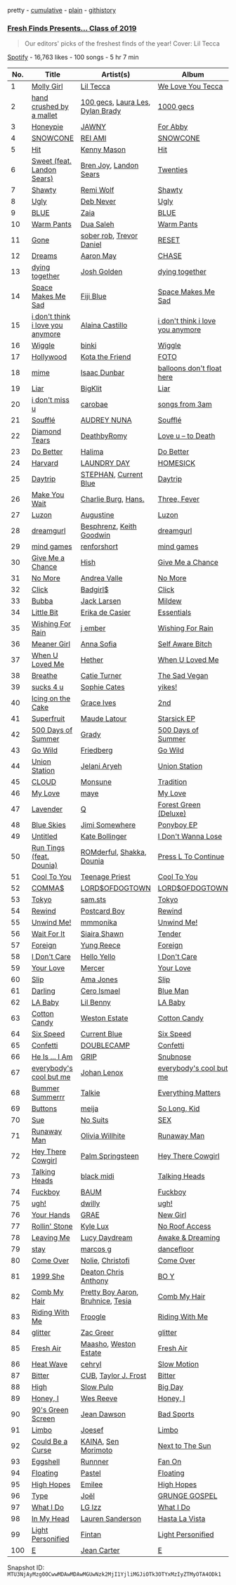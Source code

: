 pretty - [cumulative](/playlists/cumulative/37i9dQZF1DXbDSHGzTpRHX.md) - [plain](/playlists/plain/37i9dQZF1DXbDSHGzTpRHX) - [githistory](https://github.githistory.xyz/mackorone/spotify-playlist-archive/blob/main/playlists/plain/37i9dQZF1DXbDSHGzTpRHX)

### [Fresh Finds Presents..\. Class of 2019](https://open.spotify.com/playlist/37i9dQZF1DXbDSHGzTpRHX)

> Our editors' picks of the freshest finds of the year! Cover: Lil Tecca

[Spotify](https://open.spotify.com/user/spotify) - 16,763 likes - 100 songs - 5 hr 7 min

| No. | Title | Artist(s) | Album | Length |
|---|---|---|---|---|
| 1 | [Molly Girl](https://open.spotify.com/track/2SFaHGfSeOYBA0foNEVlIY) | [Lil Tecca](https://open.spotify.com/artist/4Ga1P7PMIsmqEZqhYZQgDo) | [We Love You Tecca](https://open.spotify.com/album/1I6FpscJIfwf4T56VxGVsB) | 1:57 |
| 2 | [hand crushed by a mallet](https://open.spotify.com/track/7CUkeiG7QtB7tPU9f8SANS) | [100 gecs](https://open.spotify.com/artist/6PfSUFtkMVoDkx4MQkzOi3), [Laura Les](https://open.spotify.com/artist/3sklFG9fuDAq3vbIZlkNH6), [Dylan Brady](https://open.spotify.com/artist/2Cm6C9PNHioyjRKBfO7n9N) | [1000 gecs](https://open.spotify.com/album/2uhB1KivbFnlkARpbd0Cvu) | 2:06 |
| 3 | [Honeypie](https://open.spotify.com/track/6FfLg6FFqhCsrFOaHIGkg0) | [JAWNY](https://open.spotify.com/artist/25pd339V2rRJo84USlcSRP) | [For Abby](https://open.spotify.com/album/7KHTE99FaDr8r7V8BZG7WN) | 2:15 |
| 4 | [SNOWCONE](https://open.spotify.com/track/00P1RGdQvHcyuW1ililPdI) | [REI AMI](https://open.spotify.com/artist/6U1dV7aL68N7Gb0Naq34V5) | [SNOWCONE](https://open.spotify.com/album/3Del8qWfHR6uzAng6of9Mn) | 2:35 |
| 5 | [Hit](https://open.spotify.com/track/2LFRArYAReS0W297zmyJPN) | [Kenny Mason](https://open.spotify.com/artist/4mwdnO2jZrMmMVrjcHsZBv) | [Hit](https://open.spotify.com/album/4nv2tTu75zNmpAVyc3reTP) | 2:37 |
| 6 | [Sweet \(feat\. Landon Sears\)](https://open.spotify.com/track/3IPBftcOHWxzLFyH5svvnY) | [Bren Joy](https://open.spotify.com/artist/4vZ5UD5pIliRPSdHHj9EUp), [Landon Sears](https://open.spotify.com/artist/3IKbh0wq6dhJduifP0yPi3) | [Twenties](https://open.spotify.com/album/4PMJ1YwlsWRJYCxr1S8LX9) | 3:46 |
| 7 | [Shawty](https://open.spotify.com/track/3tCCH9aaiKRmwOjvIKq76d) | [Remi Wolf](https://open.spotify.com/artist/0NB5HROxc8dDBXpkIi1v3d) | [Shawty](https://open.spotify.com/album/2kF6bikHMAry39BlUpZkes) | 3:17 |
| 8 | [Ugly](https://open.spotify.com/track/4CYob98Mwk0mYZWCoLaS3u) | [Deb Never](https://open.spotify.com/artist/55EarwWraRQY9diMo9Oeul) | [Ugly](https://open.spotify.com/album/3nlvjwmuTe5rdmudpeGH6m) | 3:04 |
| 9 | [BLUE](https://open.spotify.com/track/3ne8aXLTHtwrdtpItqCgfT) | [Zaia](https://open.spotify.com/artist/1m0t5VYISq6TcyMo7UqLMz) | [BLUE](https://open.spotify.com/album/02QfpmjkUYBmLkyhzupPvC) | 2:17 |
| 10 | [Warm Pants](https://open.spotify.com/track/11ZY9wPKm72osWrXBPYoSc) | [Dua Saleh](https://open.spotify.com/artist/2DGBzoOLcKLK3eWxFyugdB) | [Warm Pants](https://open.spotify.com/album/7Aa1y7FVfTeMlcToaq2HoN) | 5:14 |
| 11 | [Gone](https://open.spotify.com/track/0Ly2USSlv6gnBItSVuhhhS) | [sober rob](https://open.spotify.com/artist/532VhOtZQ47TWSTGwbZ4kF), [Trevor Daniel](https://open.spotify.com/artist/7uaIm6Pw7xplS8Dy06V6pT) | [RESET](https://open.spotify.com/album/53W9i1T6OTOEvLuKfUTzfr) | 3:10 |
| 12 | [Dreams](https://open.spotify.com/track/6iCnwfimIzp1CTp06er7Te) | [Aaron May](https://open.spotify.com/artist/2rwALQ1SXdfUWPUd6WOfYS) | [CHASE](https://open.spotify.com/album/429Bd8x5qNmBK9z6lyOXr6) | 2:42 |
| 13 | [dying together](https://open.spotify.com/track/4rT2YF1iXeCemJhhee2pQN) | [Josh Golden](https://open.spotify.com/artist/6wUAn24MOirNVNqQM47fda) | [dying together](https://open.spotify.com/album/2a4x992loSNgqAdvP1LjOn) | 2:36 |
| 14 | [Space Makes Me Sad](https://open.spotify.com/track/5Op3wFn328uL17aJUIGJx3) | [Fiji Blue](https://open.spotify.com/artist/1e7K8jD3wRuQfnwDAOeGqe) | [Space Makes Me Sad](https://open.spotify.com/album/4qW3WrCTZT7RcRkdHmikBX) | 2:16 |
| 15 | [i don't think i love you anymore](https://open.spotify.com/track/43rHcWvKMlLGWMmJFjCk7I) | [Alaina Castillo](https://open.spotify.com/artist/0duLKMlcwhyZgqu8zSSjBp) | [i don't think i love you anymore](https://open.spotify.com/album/40o9ndikNL2d6j4w9hJP01) | 3:49 |
| 16 | [Wiggle](https://open.spotify.com/track/6SsbCH6SPFGKezh81mEseT) | [binki](https://open.spotify.com/artist/2jbd7OqeJJd1hz81vOXwwW) | [Wiggle](https://open.spotify.com/album/7M0hwRTi6xLfbmv91PRXBb) | 2:59 |
| 17 | [Hollywood](https://open.spotify.com/track/40ZsN7vKatjbyoY8zx0DM8) | [Kota the Friend](https://open.spotify.com/artist/2AfU5LYBVCiCtuCCfM7uVX) | [FOTO](https://open.spotify.com/album/4eosP6b4AHx0GA5Z9WVu0D) | 4:01 |
| 18 | [mime](https://open.spotify.com/track/4sISzyWDHQQIOor9HokS7X) | [Isaac Dunbar](https://open.spotify.com/artist/2sBVpvpeQxK01FqIt5t816) | [balloons don't float here](https://open.spotify.com/album/4Qb82ieP4gzGzJiRnUNYyw) | 3:08 |
| 19 | [Liar](https://open.spotify.com/track/53yWQ1FObrwPlVYCZdR6es) | [BigKlit](https://open.spotify.com/artist/0POkErJcpuhWNnCXAhgJoZ) | [Liar](https://open.spotify.com/album/55aI0Y84kAkGiqk8Y7BPGp) | 2:26 |
| 20 | [i don't miss u](https://open.spotify.com/track/1Ui5h8uVd1Mbzw0xD9QOjh) | [carobae](https://open.spotify.com/artist/2HysMkOtaumKooHYAlE7wd) | [songs from 3am](https://open.spotify.com/album/0bgCvlryOs9JHw0alDKqdS) | 2:58 |
| 21 | [Soufflé](https://open.spotify.com/track/4hP4t2ArzB5QA7nzJGjruX) | [AUDREY NUNA](https://open.spotify.com/artist/0Wwji82sLA0Hcvtuak3omb) | [Soufflé](https://open.spotify.com/album/66fpUIHYlOz0NlgG6TX7RI) | 2:09 |
| 22 | [Diamond Tears](https://open.spotify.com/track/3PPk8VonR0Ov8EKkmCkyvS) | [DeathbyRomy](https://open.spotify.com/artist/7aWpPjjgItUnXljFxYYKZI) | [Love u – to Death](https://open.spotify.com/album/3buQH4TCBwPOcMFliqJUHT) | 3:30 |
| 23 | [Do Better](https://open.spotify.com/track/2q4YX9A2WafCCcqdZtKVIj) | [Halima](https://open.spotify.com/artist/3bSZmhmZ0bWMkMl37DK5ap) | [Do Better](https://open.spotify.com/album/674GmlI4tJvUQ1W3sjYaay) | 3:33 |
| 24 | [Harvard](https://open.spotify.com/track/6sqw8w1n1sopzGaNIwZL4N) | [LAUNDRY DAY](https://open.spotify.com/artist/0SwK6bwzmGkViNoxSbJ5Mk) | [HOMESICK](https://open.spotify.com/album/00lH27Je9yW7Y4dxZmmO6C) | 3:26 |
| 25 | [Daytrip](https://open.spotify.com/track/5QTFijKBM9oCO5vH744k7r) | [STEPHAN](https://open.spotify.com/artist/5nactm2CY1y393GPVUzKOY), [Current Blue](https://open.spotify.com/artist/6wW4D3fGgRABc3cAotb0RS) | [Daytrip](https://open.spotify.com/album/2MbEjelAESGKIBDL54OYeY) | 2:24 |
| 26 | [Make You Wait](https://open.spotify.com/track/37f7JmemPNdPEJajylUrFz) | [Charlie Burg](https://open.spotify.com/artist/0ubGY2CcC0tvR0eE6hJaT8), [Hans.](https://open.spotify.com/artist/41azuh0IUq4g2UPySoYp8A) | [Three, Fever](https://open.spotify.com/album/3PK5pxy5QNNqIPvvXtAvQr) | 3:00 |
| 27 | [Luzon](https://open.spotify.com/track/0vInsOPBHyqtF5KYmyiNsv) | [Augustine](https://open.spotify.com/artist/1esNGCDFDiy6sKEqPhlLb4) | [Luzon](https://open.spotify.com/album/3uWdP1qbPaBmVx1BEEtSLc) | 3:01 |
| 28 | [dreamgurl](https://open.spotify.com/track/7l47dRm8jw7NMs0OFoQrrK) | [Besphrenz](https://open.spotify.com/artist/0VVJ5bIx1zXlBLi1GiP4yX), [Keith Goodwin](https://open.spotify.com/artist/3Q1T3DDlR4lY9kqIQsDhMn) | [dreamgurl](https://open.spotify.com/album/5dfy4vYwLnM8RLpV0DpM36) | 2:58 |
| 29 | [mind games](https://open.spotify.com/track/36KJMSaMTtDHkF3m90avQc) | [renforshort](https://open.spotify.com/artist/3GYvf7puxwkr51EYoD9E7D) | [mind games](https://open.spotify.com/album/2wCYKDy70ayKcRquGlg7T5) | 3:41 |
| 30 | [Give Me a Chance](https://open.spotify.com/track/1m6DIPiI6vkoCRoJLLcH7n) | [Hish](https://open.spotify.com/artist/3LnJf5WXTmQY4MbPPReA1F) | [Give Me a Chance](https://open.spotify.com/album/5k60WuJUWFPopkEGoMbLAa) | 3:07 |
| 31 | [No More](https://open.spotify.com/track/6T3Yt7O6rxpeiRF1dxODQL) | [Andrea Valle](https://open.spotify.com/artist/0aRyQtFQR8Rcp7eceJyoSe) | [No More](https://open.spotify.com/album/4UCY9M6aQm4RikN8BsptLI) | 3:06 |
| 32 | [Click](https://open.spotify.com/track/2c72Qa7HHbMN4gaaUY3JKd) | [Badgirl$](https://open.spotify.com/artist/1tVVNIotf3Fc4iylC56Wae) | [Click](https://open.spotify.com/album/6WPjp5c8bSNs5OeYMlrVgU) | 3:33 |
| 33 | [Bubba](https://open.spotify.com/track/5PnsHlUD6PKlZaschoV7tE) | [Jack Larsen](https://open.spotify.com/artist/1UGH6A3IionoSVLLmqtl4o) | [Mildew](https://open.spotify.com/album/0Rl2oukHRhIEK48o5ZbJNu) | 5:00 |
| 34 | [Little Bit](https://open.spotify.com/track/0spXmYRCgO10zVvQwkj4hZ) | [Erika de Casier](https://open.spotify.com/artist/1nIJEqPyIj5qutlgWNmQB0) | [Essentials](https://open.spotify.com/album/6AYAMoty9hbhfzRKWaILTW) | 4:46 |
| 35 | [Wishing For Rain](https://open.spotify.com/track/1avc8BMkZ9fJrlhD5WzaP0) | [j ember](https://open.spotify.com/artist/4UUDpbs7gikfzHz0CRvdnv) | [Wishing For Rain](https://open.spotify.com/album/2bJe3ugOMGWQ899OBo524F) | 3:17 |
| 36 | [Meaner Girl](https://open.spotify.com/track/75Ybs07OwRvhRE1kedAhv5) | [Anna Sofia](https://open.spotify.com/artist/3ONUI6Gh4s7kcv3h0EuG2K) | [Self Aware Bitch](https://open.spotify.com/album/3AhOyLa5HZSJE0vb8ot3bn) | 3:11 |
| 37 | [When U Loved Me](https://open.spotify.com/track/7pADtei8K3suMQlLBxR4iw) | [Hether](https://open.spotify.com/artist/5O35zGUolf87RATk2NgSD3) | [When U Loved Me](https://open.spotify.com/album/6ob1fJyKwsUIIoyjz8PL0w) | 3:11 |
| 38 | [Breathe](https://open.spotify.com/track/1VvsPJMas06GEwf5NLV1vw) | [Catie Turner](https://open.spotify.com/artist/3nYYI90ObxhjLjdxaoXGSa) | [The Sad Vegan](https://open.spotify.com/album/3Q0RCCVgwcJgN0zUDooJoW) | 2:37 |
| 39 | [sucks 4 u](https://open.spotify.com/track/0qQttaaUxs4p9UdhqKUi1f) | [Sophie Cates](https://open.spotify.com/artist/4xjJOu0MWVWuaDVZOy0Dx2) | [yikes!](https://open.spotify.com/album/6Tu5CCCBJvyF0x6BQuzj0G) | 3:25 |
| 40 | [Icing on the Cake](https://open.spotify.com/track/5vgag6LYnA7LhlUw6u4K5T) | [Grace Ives](https://open.spotify.com/artist/4TZieE5978SbTInJswaay2) | [2nd](https://open.spotify.com/album/1NNr44atY90LWvAcDcwqMU) | 1:56 |
| 41 | [Superfruit](https://open.spotify.com/track/7ayF9ECtSW7wG9z7jvktPQ) | [Maude Latour](https://open.spotify.com/artist/3MNLhvqJkWsO6tcjY9ps62) | [Starsick EP](https://open.spotify.com/album/4FnuxJYVZgYBwPMgxgwDJN) | 2:18 |
| 42 | [500 Days of Summer](https://open.spotify.com/track/5PQhQUcdaUJy6t39LdOOX7) | [Grady](https://open.spotify.com/artist/6FmiNnTXQJTmOMAx4kB38R) | [500 Days of Summer](https://open.spotify.com/album/6MHDuOVCnyO1Z7fW6rgClE) | 1:53 |
| 43 | [Go Wild](https://open.spotify.com/track/1XlCgSoRWfxw2uL4Ofl7DR) | [Friedberg](https://open.spotify.com/artist/0lqPfG8vAR30UX3cWDbCEn) | [Go Wild](https://open.spotify.com/album/2hZDO2BCO07r3kh4M3fedd) | 3:17 |
| 44 | [Union Station](https://open.spotify.com/track/6YntwnoQvYqHYwmg6ujWwo) | [Jelani Aryeh](https://open.spotify.com/artist/7A47sEe0ih6WpKmNCRMu86) | [Union Station](https://open.spotify.com/album/09BKJ2x8XXjKaLWiuLrNt9) | 3:16 |
| 45 | [CLOUD](https://open.spotify.com/track/7yeWt7sq2oRlEZWv880u9E) | [Monsune](https://open.spotify.com/artist/6NgYKD0TKGjwtRFqTyyqKF) | [Tradition](https://open.spotify.com/album/4zETbpGKT1FHsEZq3QFQUR) | 3:00 |
| 46 | [My Love](https://open.spotify.com/track/4mDAxQGyDdpju78hGsACwn) | [maye](https://open.spotify.com/artist/5ti5FPHgtaSf15KcUisZMt) | [My Love](https://open.spotify.com/album/057cY2PiXWen7J3Msiv7YE) | 3:59 |
| 47 | [Lavender](https://open.spotify.com/track/6a6JDEQbXdxkWFRIA0pRqL) | [Q](https://open.spotify.com/artist/22vqVhfPJab5kkU9txDGX3) | [Forest Green \(Deluxe\)](https://open.spotify.com/album/0Jb9gNSi9ZuWoWB8gbsQQ7) | 2:18 |
| 48 | [Blue Skies](https://open.spotify.com/track/5418UMEZW10tHZ6qrIVlKW) | [Jimi Somewhere](https://open.spotify.com/artist/5rXanKVc707nhQmW1Is2pB) | [Ponyboy EP](https://open.spotify.com/album/0oKIN8Ld0MA3hL8edgz6cq) | 5:04 |
| 49 | [Untitled](https://open.spotify.com/track/0yeSknpYINjXT25ilz4wpr) | [Kate Bollinger](https://open.spotify.com/artist/4eArh1v6UwBbKkjdgHCned) | [I Don't Wanna Lose](https://open.spotify.com/album/44lnoKWe4pQib9vwQPgvHb) | 2:59 |
| 50 | [Run Tings \(feat\. Dounia\)](https://open.spotify.com/track/0wYYZ1ag9YbdVKFxoWo6yO) | [ROMderful](https://open.spotify.com/artist/3Aum3IcJEKuGsWVPBZnvyU), [Shakka](https://open.spotify.com/artist/7fqDRFkiuwzFDde1K0taVs), [Dounia](https://open.spotify.com/artist/4fJsnm9CeDAPrwO4MAEToj) | [Press L To Continue](https://open.spotify.com/album/0kYqF9RnizQlTrVpIrRmac) | 2:49 |
| 51 | [Cool To You](https://open.spotify.com/track/09rD9G2Dsbn7NjH6H6LTmL) | [Teenage Priest](https://open.spotify.com/artist/4BzY7yI5iqNP7OmEtO0a34) | [Cool To You](https://open.spotify.com/album/33QEbobiBLeUmtw2nsXmE2) | 3:17 |
| 52 | [COMMA$](https://open.spotify.com/track/1Fk9MDDgy1VvMosMh4m34G) | [LORD$OFDOGTOWN](https://open.spotify.com/artist/3MR1RYx6wS8n93uSVpYoQ5) | [LORD$OFDOGTOWN](https://open.spotify.com/album/7uBoH5eDFQ7ifeAjjtS9Zn) | 2:26 |
| 53 | [Tokyo](https://open.spotify.com/track/7bRczR0qkPYmWHFYUPBAmN) | [sam.sts](https://open.spotify.com/artist/0d9jID12w4gsq8YKFiLd9B) | [Tokyo](https://open.spotify.com/album/5zQL7loJjfOSiUkI8k8l7K) | 2:56 |
| 54 | [Rewind](https://open.spotify.com/track/3mDU9150jy8FYm8BtImUSw) | [Postcard Boy](https://open.spotify.com/artist/0PlXYPmSA81NdpOCHwkQB7) | [Rewind](https://open.spotify.com/album/1joaXuyfiUhkxYZyFeI9jH) | 2:52 |
| 55 | [Unwind Me!](https://open.spotify.com/track/1Frr2d2SHGlHC4OWa2m3G3) | [mmmonika](https://open.spotify.com/artist/2kYklIrGwKMyDuVt6RiWgD) | [Unwind Me!](https://open.spotify.com/album/4ztLWCQr42B0NRYGt756mY) | 3:08 |
| 56 | [Wait For It](https://open.spotify.com/track/5hKAv7ake0SWKlozUOGGDR) | [Siaira Shawn](https://open.spotify.com/artist/7wkquqt8snY30TIZKCHIdX) | [Tender](https://open.spotify.com/album/6QTcJJoYeVNo9pIGapG6q2) | 2:21 |
| 57 | [Foreign](https://open.spotify.com/track/0uSDgxhgiCoINznpSytYJB) | [Yung Reece](https://open.spotify.com/artist/6peovfLhgtb7BeiaTUI1Yl) | [Foreign](https://open.spotify.com/album/2Pzupmo7Whwo5fTo2EZMQb) | 2:26 |
| 58 | [I Don't Care](https://open.spotify.com/track/2Ni252QabsHI8nq6K30aV9) | [Hello Yello](https://open.spotify.com/artist/7qh0Fzuz79iruogSwYTY3G) | [I Don't Care](https://open.spotify.com/album/1hdsybfpeNL3lLXFOXZXfq) | 2:56 |
| 59 | [Your Love](https://open.spotify.com/track/1KsWS1hACIVyT3PeluqkAt) | [Mercer](https://open.spotify.com/artist/7aSsnDTH11xS2yIn6cNtsF) | [Your Love](https://open.spotify.com/album/6yerbMzLaLIDMy9cMdjlaJ) | 3:20 |
| 60 | [Slip](https://open.spotify.com/track/5fD1cUWzVmReobKb6d24ft) | [Ama Jones](https://open.spotify.com/artist/5hzFTGZcy6Rqme2qNC2vUm) | [Slip](https://open.spotify.com/album/6UxccxDIqLPZUu9MEKYoEk) | 2:31 |
| 61 | [Darling](https://open.spotify.com/track/1YzKrHhGVcVDF7UvMCr8F9) | [Cero Ismael](https://open.spotify.com/artist/2Nj4ggzoUqfVAiE9sVRmSo) | [Blue Man](https://open.spotify.com/album/3CP4mtGs1g4EuhVaaHtFnE) | 2:27 |
| 62 | [LA Baby](https://open.spotify.com/track/2fxIHzUUhpL3nySKIXDU91) | [Lil Benny](https://open.spotify.com/artist/3V5erRwkViNiYbgKqXjrF0) | [LA Baby](https://open.spotify.com/album/6Lx6LOC6jsqYjkvf7LwptP) | 2:12 |
| 63 | [Cotton Candy](https://open.spotify.com/track/2UvMgTm9y3lStOyQE2yxKA) | [Weston Estate](https://open.spotify.com/artist/18CPEToK1OfjJ5B5vDBDKa) | [Cotton Candy](https://open.spotify.com/album/6II8lvrYj3muBLAzrC0Kzw) | 2:34 |
| 64 | [Six Speed](https://open.spotify.com/track/38loOBAgDgCW4pFWyH9cey) | [Current Blue](https://open.spotify.com/artist/6wW4D3fGgRABc3cAotb0RS) | [Six Speed](https://open.spotify.com/album/2DkQzt5cmb3Jy8ZQH4tBo9) | 2:00 |
| 65 | [Confetti](https://open.spotify.com/track/5yQ3r7YV573w0mpGtNpoAl) | [DOUBLECAMP](https://open.spotify.com/artist/6IvIbSOsPLkPS4N1MO4Fdy) | [Confetti](https://open.spotify.com/album/433yeUccrhJPYJTqgOkxCv) | 3:04 |
| 66 | [He Is ..\. I Am](https://open.spotify.com/track/4AlpYSKDdqqBNI4QxGGsxU) | [GRIP](https://open.spotify.com/artist/4Ew8VmfE06siL2THiMBwPP) | [Snubnose](https://open.spotify.com/album/3ybMPoEdFefp1HHhdsSzMP) | 3:54 |
| 67 | [everybody's cool but me](https://open.spotify.com/track/4dfFLWjpgnTcq5StTAa5dK) | [Johan Lenox](https://open.spotify.com/artist/1KuV6xtFnLPsneN3yBrjFj) | [everybody's cool but me](https://open.spotify.com/album/0pfzmfdiultGZ4TdNa8h14) | 3:03 |
| 68 | [Bummer Summerrr](https://open.spotify.com/track/5d1nXqp2jtg70hT6JYxIYI) | [Talkie](https://open.spotify.com/artist/0Y6irzUei35Nn9Kj8qqiQn) | [Everything Matters](https://open.spotify.com/album/0JlHoU7t4nfpzHnzd8stUo) | 3:59 |
| 69 | [Buttons](https://open.spotify.com/track/1pZ9xYDzyq9KHTVrqBUEsn) | [meija](https://open.spotify.com/artist/5Uc38SFcTd4bzDk3hhvRu1) | [So Long, Kid](https://open.spotify.com/album/6szHJ15dr9M4oJfOW8XAbH) | 3:36 |
| 70 | [Sue](https://open.spotify.com/track/0CMUmDILSCGK6U07Bkzp0p) | [No Suits](https://open.spotify.com/artist/1B62oENW0VGjnBBUvwkYtX) | [SEX](https://open.spotify.com/album/4xUu3G2buom8s1bffx6OCO) | 3:22 |
| 71 | [Runaway Man](https://open.spotify.com/track/2bbG9OmvZLCsdWoRu7rj2m) | [Olivia Willhite](https://open.spotify.com/artist/70Mu5ttTV5XTLxs4uzF0H0) | [Runaway Man](https://open.spotify.com/album/1kSqEoIqznzirT0Gi4IxzW) | 3:09 |
| 72 | [Hey There Cowgirl](https://open.spotify.com/track/0FeEyD4FZqDh78DhShxGCx) | [Palm Springsteen](https://open.spotify.com/artist/0uCRjVc8oWaEvazuCMDOXD) | [Hey There Cowgirl](https://open.spotify.com/album/4hqsi3T2wX4ogN2syEH7LR) | 3:38 |
| 73 | [Talking Heads](https://open.spotify.com/track/1h9dZPr48ANzFAiWDu4lU1) | [black midi](https://open.spotify.com/artist/7Hvq85OU8T7Hsd63zNBwaL) | [Talking Heads](https://open.spotify.com/album/0OjT45QCcSSsysP8CoaZf9) | 3:04 |
| 74 | [Fuckboy](https://open.spotify.com/track/78qLNsfY3uVO1B40fcQMmA) | [BAUM](https://open.spotify.com/artist/4XUgU65QR7O1xlzuRRCcUQ) | [Fuckboy](https://open.spotify.com/album/5qdP91YC6kTRH0CXGunKxl) | 3:00 |
| 75 | [ugh!](https://open.spotify.com/track/5p6SMibx8q56JAwC64P8qg) | [dwilly](https://open.spotify.com/artist/3XyvBNwsPBVhCXoYLNNQ84) | [ugh!](https://open.spotify.com/album/0xxmUhhzJBVAlIuNHuYskZ) | 2:51 |
| 76 | [Your Hands](https://open.spotify.com/track/3FoI03BV37v8z8M6stIwuq) | [GRAE](https://open.spotify.com/artist/0H307pF74X7H7kXOmDyYGU) | [New Girl](https://open.spotify.com/album/4vOlKuqbW1IAoAI8ykk7l7) | 2:51 |
| 77 | [Rollin' Stone](https://open.spotify.com/track/3kNC4RXL1bGLzeLIL4e30X) | [Kyle Lux](https://open.spotify.com/artist/63g7H7tihdsX4LtRQioKrR) | [No Roof Access](https://open.spotify.com/album/1GJTZ0fSwgf4ZKXdhhCpkS) | 3:14 |
| 78 | [Leaving Me](https://open.spotify.com/track/64RqCqBxhey5mGq950yyxc) | [Lucy Daydream](https://open.spotify.com/artist/0RQEMnWcCrVW4vkPFbAVsg) | [Awake & Dreaming](https://open.spotify.com/album/7mrAOwvegT4oMij1p23pBE) | 2:55 |
| 79 | [stay](https://open.spotify.com/track/3lNsCW8Kmr4rSGxxgGi6OB) | [marcos g](https://open.spotify.com/artist/3O2UFvuhmgSDH3q6miqELN) | [dancefloor](https://open.spotify.com/album/1Pqbkhi0xUWVXfMlCu6p4j) | 2:14 |
| 80 | [Come Over](https://open.spotify.com/track/25wVTIUdnEIvvKn4TUSWZ0) | [Nolie](https://open.spotify.com/artist/78c9TyMXvVbqO19cEO0OsI), [Christofi](https://open.spotify.com/artist/2wx1SwH78waV7t1dVM2SWS) | [Come Over](https://open.spotify.com/album/1DjsSJuLsw7t1Fe9zVclJU) | 2:08 |
| 81 | [1999 She](https://open.spotify.com/track/6hwYxvmMI0UflYGmDOXys9) | [Deaton Chris Anthony](https://open.spotify.com/artist/1n8hLoV90OhFCYXLtCD659) | [BO Y](https://open.spotify.com/album/0W8gtgyXuQdAHV4xBSUEzU) | 2:46 |
| 82 | [Comb My Hair](https://open.spotify.com/track/6bAjvvI6Oo1MARyB2zDHPo) | [Pretty Boy Aaron](https://open.spotify.com/artist/6TIiGARk7Eo8igAnbM2eeR), [Bruhnice](https://open.spotify.com/artist/2QW8NaVjm8HVF86S2rMrXL), [Tesia](https://open.spotify.com/artist/5X1yJG15xC3PkAid9lt1sP) | [Comb My Hair](https://open.spotify.com/album/3ErfwLMu1oq718Jn1us5TQ) | 3:35 |
| 83 | [Riding With Me](https://open.spotify.com/track/2gZCXOYWtv3i7bhl870Bqa) | [Froogle](https://open.spotify.com/artist/1SoqIsFiUIuOm401HsEQso) | [Riding With Me](https://open.spotify.com/album/3v1hXdqqnxJkVDZi9R1pjB) | 2:56 |
| 84 | [glitter](https://open.spotify.com/track/5Oc9SrrW1BICBePI1MF4OB) | [Zac Greer](https://open.spotify.com/artist/26Hx3p02bxJ4cLfua31zmz) | [glitter](https://open.spotify.com/album/6JAFdHAdf99vu5WGOsPjJM) | 2:45 |
| 85 | [Fresh Air](https://open.spotify.com/track/1NFNa1nGPnwdmcHO5XQ7Ui) | [Maasho](https://open.spotify.com/artist/1JREmglx633MGQB73njWtE), [Weston Estate](https://open.spotify.com/artist/18CPEToK1OfjJ5B5vDBDKa) | [Fresh Air](https://open.spotify.com/album/4OP99LS15fHzssETt4q6ce) | 3:30 |
| 86 | [Heat Wave](https://open.spotify.com/track/1aM6FDnkN9iZZGwfxaz10Y) | [cehryl](https://open.spotify.com/artist/0bBrsS9ufPAmeFQgDNG54O) | [Slow Motion](https://open.spotify.com/album/6IryNbCY54sqtBcOL2vY60) | 3:32 |
| 87 | [Bitter](https://open.spotify.com/track/5CtRiLuaTYS5LYvqocWPsq) | [CUB](https://open.spotify.com/artist/05IBfj7YDIhBkZRjoC7w4f), [Taylor J\. Frost](https://open.spotify.com/artist/2hrew4PnAbzEkeDMrNFJ4Z) | [Bitter](https://open.spotify.com/album/3tBdGynDpZNwQowRU39mTe) | 2:22 |
| 88 | [High](https://open.spotify.com/track/3GaamyFHQYbQi1ykc4nV4o) | [Slow Pulp](https://open.spotify.com/artist/2JFTRDi5v7JtqoouVe1z5D) | [Big Day](https://open.spotify.com/album/40cS75mUmnhW7W4L1ZCBLj) | 2:32 |
| 89 | [Honey, I](https://open.spotify.com/track/0fKgIfltjBZFvgaWdYlWEr) | [Wes Reeve](https://open.spotify.com/artist/57PSuIwuvvlbNtcG4LtnGV) | [Honey, I](https://open.spotify.com/album/5au7m8lFVWix4Ic4RzF3Dw) | 2:33 |
| 90 | [90's Green Screen](https://open.spotify.com/track/7yXkyxotSbVF1mkP2KNjEA) | [Jean Dawson](https://open.spotify.com/artist/7vNNmjV14SKQzlQAEg0BXP) | [Bad Sports](https://open.spotify.com/album/6YJHZfZHLAuwCfBN5FbzPI) | 3:10 |
| 91 | [Limbo](https://open.spotify.com/track/3QFoimz3M85b96Qo3UwfFN) | [Joesef](https://open.spotify.com/artist/28EyduqESEOVMO6vglvaUZ) | [Limbo](https://open.spotify.com/album/0ZHHeDr94cRR3fitDONgge) | 3:44 |
| 92 | [Could Be a Curse](https://open.spotify.com/track/2iuhthdVVoMu3gc735MOkh) | [KAINA](https://open.spotify.com/artist/7c6eQSFEfIt9rV3gh4cgtj), [Sen Morimoto](https://open.spotify.com/artist/3zlWvRPwLwGSi2v6ltrhOl) | [Next to The Sun](https://open.spotify.com/album/06nJsKOOzPhANRdoTRIQLl) | 6:12 |
| 93 | [Eggshell](https://open.spotify.com/track/1yLVGAg988iUYmodV42kT5) | [Runnner](https://open.spotify.com/artist/7adlRX57hqe6Pc4YHrSGG0) | [Fan On](https://open.spotify.com/album/5NyZLTuvYFH5pfMAwOhNq5) | 3:24 |
| 94 | [Floating](https://open.spotify.com/track/5t3FyZsyT4dsI32ZeftWpc) | [Pastel](https://open.spotify.com/artist/6wa2PiIWrIhhz6lRQEGQpO) | [Floating](https://open.spotify.com/album/5bG3rYE5BjLYnpUiofulkH) | 3:21 |
| 95 | [High Hopes](https://open.spotify.com/track/0GK4nfrXCwZclIGOKIUUJq) | [Emilee](https://open.spotify.com/artist/4ArPQ1Opcksbbf3CPwEjWE) | [High Hopes](https://open.spotify.com/album/7HfHsLFj1kXhP2hPpjWiif) | 2:52 |
| 96 | [Type](https://open.spotify.com/track/0nQRHEFAmxrACvpJ2nEdKm) | [Joël](https://open.spotify.com/artist/1aKxOOjrr9tPOCat11beik) | [GRUNGE GOSPEL](https://open.spotify.com/album/1MRemdCQXbm08VgK6ZUxEl) | 3:01 |
| 97 | [What I Do](https://open.spotify.com/track/0pSv8kfVtfIFGmo8jfCZ2W) | [LG Izz](https://open.spotify.com/artist/6QTXiCqm2kDOWnLqgyYi4y) | [What I Do](https://open.spotify.com/album/0aL2czw7s7TKTfCwVpE67G) | 2:54 |
| 98 | [In My Head](https://open.spotify.com/track/7H5jn1FKEhUGbewLxXNGNE) | [Lauren Sanderson](https://open.spotify.com/artist/06vRrrjT3DBRkhBlXoBdYj) | [Hasta La Vista](https://open.spotify.com/album/4orC5HDPd0VTsaWs5vNMtb) | 2:20 |
| 99 | [Light Personified](https://open.spotify.com/track/1AQlZoCOk9SHb4nIZF07uf) | [Fintan](https://open.spotify.com/artist/1JLB3JYl1p8ob8o5Y35bT6) | [Light Personified](https://open.spotify.com/album/7CNT44xDuQHv8gKnhd30SQ) | 3:20 |
| 100 | [E](https://open.spotify.com/track/5Jn3W2PPpKDj4SBQTdC8op) | [Jean Carter](https://open.spotify.com/artist/2LRR1XoqMZ64hebNjiFJqj) | [E](https://open.spotify.com/album/0oUNDHvJ03IKXEXh7LIimN) | 3:00 |

Snapshot ID: `MTU3NjAyMzg0OCwwMDAwMDAwMGUwNzk2MjI1YjliMGJiOTk3OTYxMzIyZTMyOTA4ODk1`
